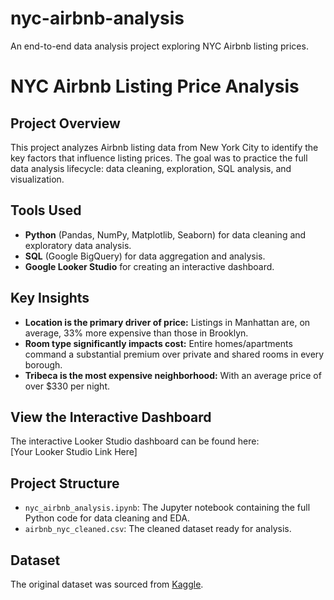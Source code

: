 # nyc-airbnb-analysis
An end-to-end data analysis project exploring NYC Airbnb listing prices.
# NYC Airbnb Listing Price Analysis

## Project Overview
This project analyzes Airbnb listing data from New York City to identify the key factors that influence listing prices. The goal was to practice the full data analysis lifecycle: data cleaning, exploration, SQL analysis, and visualization.

## Tools Used
- **Python** (Pandas, NumPy, Matplotlib, Seaborn) for data cleaning and exploratory data analysis.
- **SQL** (Google BigQuery) for data aggregation and analysis.
- **Google Looker Studio** for creating an interactive dashboard.

## Key Insights
- **Location is the primary driver of price:** Listings in Manhattan are, on average, 33% more expensive than those in Brooklyn.
- **Room type significantly impacts cost:** Entire homes/apartments command a substantial premium over private and shared rooms in every borough.
- **Tribeca is the most expensive neighborhood:** With an average price of over $330 per night.

## View the Interactive Dashboard
The interactive Looker Studio dashboard can be found here:  
[Your Looker Studio Link Here]

## Project Structure
- `nyc_airbnb_analysis.ipynb`: The Jupyter notebook containing the full Python code for data cleaning and EDA.
- `airbnb_nyc_cleaned.csv`: The cleaned dataset ready for analysis.

## Dataset
The original dataset was sourced from [Kaggle](https://www.kaggle.com/datasets/dgomonov/new-york-city-airbnb-open-data).
